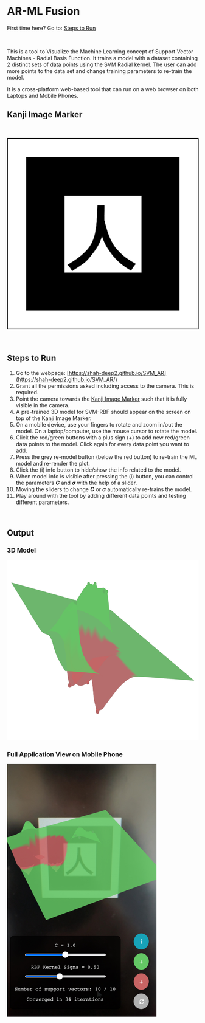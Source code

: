 # AR-ML Fusion

  First time here? Go to: [Steps to Run](#steps-to-run)
  
<br />

This is a tool to Visualize the Machine Learning concept of Support Vector Machines - Radial Basis Function. It trains a model with a dataset containing 2 distinct sets of data points using the SVM Radial kernel. The user can add more points to the data set and change training parameters to re-train the model. 

It is a cross-platform web-based tool that can run on a web browser on both Laptops and Mobile Phones. 
      
## Kanji Image Marker 

<br />


![Kanji Image](./media/kanji_image_marker.png)

<br />

## Steps to Run

1. Go to the webpage: [https://shah-deep2.github.io/SVM_AR](https://shah-deep2.github.io/SVM_AR/)
2. Grant all the permissions asked including access to the camera. This is required.
3. Point the camera towards the [Kanji Image Marker](#kanji-image-marker) such that it is fully visible in the camera.
4. A pre-trained 3D model for SVM-RBF should appear on the screen on top of the Kanji Image Marker.
5. On a mobile device, use your fingers to rotate and zoom in/out the model. On a laptop/computer, use the mouse cursor to rotate the model.
6. Click the red/green buttons with a plus sign (+) to add new red/green data points to the model. Click again for every data point you want to add.
7. Press the grey re-model button (below the red button) to re-train the ML model and re-render the plot.
8. Click the (i) info button to hide/show the info related to the model.
9. When model info is visible after pressing the (i) button, you can control the parameters _**C**_ and _**σ**_ with the help of a slider.
10. Moving the sliders to change _**C**_ or _**σ**_ automatically re-trains the model.
11. Play around with the tool by adding different data points and testing different parameters.

<br />

## Output

### 3D Model

<!-- ![model](./media/model_image.png) -->
<img src="./media/model_image.png" alt="model" width="734.5" height="474.5" />
 


### Full Application View on Mobile Phone

<!-- ![full_app](./media/full_ss.jpg) -->
<img src="./media/full_ss.jpg" alt="full_app" width="393" height="665" />
